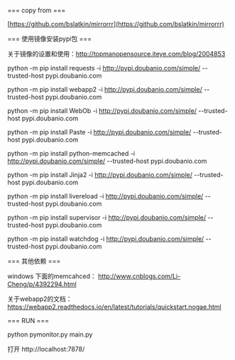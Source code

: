=== copy from ===

[https://github.com/bslatkin/mirrorrr](https://github.com/bslatkin/mirrorrr)



=== 使用镜像安装pypi包 ===

关于镜像的设置和使用：http://topmanopensource.iteye.com/blog/2004853


python -m pip install requests -i http://pypi.doubanio.com/simple/  --trusted-host pypi.doubanio.com

python -m pip install webapp2 -i http://pypi.doubanio.com/simple/  --trusted-host pypi.doubanio.com

python -m pip install WebOb -i http://pypi.doubanio.com/simple/  --trusted-host pypi.doubanio.com

python -m pip install Paste -i http://pypi.doubanio.com/simple/  --trusted-host pypi.doubanio.com

python -m pip install python-memcached -i http://pypi.doubanio.com/simple/  --trusted-host pypi.doubanio.com

python -m pip install Jinja2 -i http://pypi.doubanio.com/simple/  --trusted-host pypi.doubanio.com

python -m pip install livereload -i http://pypi.doubanio.com/simple/  --trusted-host pypi.doubanio.com

python -m pip install supervisor -i http://pypi.doubanio.com/simple/  --trusted-host pypi.doubanio.com

python -m pip install watchdog -i http://pypi.doubanio.com/simple/  --trusted-host pypi.doubanio.com




=== 其他依赖 === 

windows 下面的memcahced： 
http://www.cnblogs.com/Li-Cheng/p/4392294.html

关于webapp2的文档： https://webapp2.readthedocs.io/en/latest/tutorials/quickstart.nogae.html

===  RUN ===


python pymonitor.py main.py


打开 http://localhost:7878/
